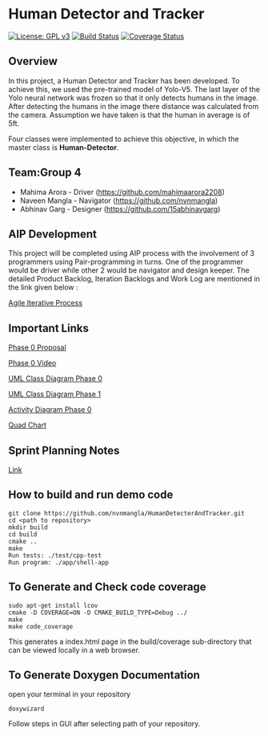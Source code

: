 # Human Detector and Tracker 
[![License: GPL v3](https://img.shields.io/badge/License-GPLv3-blue.svg)](https://www.gnu.org/licenses/gpl-3.0)
[![Build Status](https://github.com/mahimaarora2208/HumanDetecterAndTracker/actions/workflows/build_and_coveralls.yml/badge.svg)](https://github.com/mahimaarora2208/HumanDetecterAndTracker//actions/workflows/build_and_coveralls.yml)
[![Coverage Status](https://coveralls.io/repos/github/mahimaarora2208/HumanDetecterAndTracker/badge.png?branch=main)](https://coveralls.io/github/mahimaarora2208/HumanDetecterAndTracker?branch=main)
## Overview
In this project, a Human Detector and Tracker has been developed. To achieve this, we
used the pre-trained model of Yolo-V5. The last layer of the Yolo neural network was frozen so that it only detects humans in the image. After detecting the humans in the image there distance was calculated from the camera. Assumption we have taken is that the human in average is of 5ft.

Four classes were implemented to achieve this objective, in which the master class is **Human-Detector**.

## Team:Group 4

 - Mahima Arora - Driver (https://github.com/mahimaarora2208)
 - Naveen Mangla - Navigator (https://github.com/nvnmangla)
 - Abhinav Garg - Designer (https://github.com/15abhinavgarg)


## AIP Development

This project will be completed using AIP process with the involvement of 3 programmers using Pair-programming in turns. One of the programmer would be driver while other 2 would be navigator and design keeper. The detailed Product Backlog, Iteration Backlogs and Work Log are mentioned in the link given below :

[Agile Iterative Process](https://docs.google.com/spreadsheets/d/1lvFBjKfvxlf-LXtopkBy3UAMlyQPi31W/edit?usp=sharing&ouid=106728747057946217321&rtpof=true&sd=true)

## Important Links

[Phase 0 Proposal](https://drive.google.com/file/d/10hK7GmJcISf981nXX9E4CqcFHO8nGW70/view?usp=sharing)


[Phase 0 Video](https://drive.google.com/file/d/1qjiJ8MVaANbqeYgCbcMmP3CATyp1pWou/view?usp=sharing)

[UML Class Diagram Phase 0](https://drive.google.com/file/d/16ZB5cMJbd44Ys_4KVa8fdSBXSPN-JB1F/view?usp=sharing)

[UML Class Diagram Phase 1](https://drive.google.com/file/d/1Ky4Y5SGkwsw3tudvV3qMJoQ9zC0JVxFh/view?usp=sharing)

[Activity Diagram Phase 0](https://drive.google.com/file/d/1PFQ3R563C5RVZqSqUmu6HlybmQZDz23V/view?usp=sharing)

[Quad Chart](https://drive.google.com/file/d/1kqztJTiyrLfmTfumVQuHahukdQgT3-xU/view?usp=sharing)

## Sprint Planning Notes

[Link](https://docs.google.com/document/d/1r_AImnCmMG55agtjQzNZ3n2YdrxkfY6n6iax4RRetbs/edit?usp=sharing)


## How to build and run demo code
```
git clone https://github.com/nvnmangla/HumanDetecterAndTracker.git
cd <path to repository>
mkdir build
cd build
cmake ..
make
Run tests: ./test/cpp-test
Run program: ./app/shell-app
```


## To Generate and Check code coverage
```
sudo apt-get install lcov
cmake -D COVERAGE=ON -D CMAKE_BUILD_TYPE=Debug ../
make
make code_coverage
```
This generates a index.html page in the build/coverage sub-directory that can be viewed locally in a web browser.

## To Generate Doxygen Documentation
open your terminal in your repository
```
doxywizard
```
Follow steps in GUI after selecting path of your repository.

